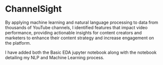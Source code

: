 # ChannelSight
By applying machine learning and natural language processing to data from thousands of YouTube channels, I identified features that impact video performance, providing actionable insights for content creators and marketers to enhance their content strategy and increase engagement on the platform.

I have added both the Basic EDA jupyter notebook along with the notebook detailing my NLP and Machine Learning process.
